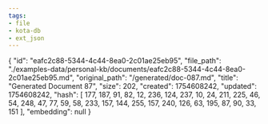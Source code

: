 ```yaml
---
tags:
- file
- kota-db
- ext_json
---
```

{
  "id": "eafc2c88-5344-4c44-8ea0-2c01ae25eb95",
  "file_path": "./examples-data/personal-kb/documents/eafc2c88-5344-4c44-8ea0-2c01ae25eb95.md",
  "original_path": "/generated/doc-087.md",
  "title": "Generated Document 87",
  "size": 202,
  "created": 1754608242,
  "updated": 1754608242,
  "hash": [
    177,
    187,
    91,
    82,
    12,
    236,
    124,
    237,
    10,
    24,
    211,
    225,
    46,
    54,
    248,
    47,
    77,
    59,
    58,
    233,
    157,
    144,
    255,
    157,
    240,
    126,
    63,
    195,
    87,
    90,
    33,
    151
  ],
  "embedding": null
}
